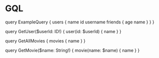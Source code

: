 # GQL

query ExampleQuery {
  users {
    name
    id
    username
    friends {
      age
      name
    }
  }
}


query GetUser($userId: ID!) {
  user(id: $userId) {
    name
  }
}

query GetAllMovies {
  movies {
    name
  }
}


query GetMovie($name: String!) {
  movie(name: $name) {
    name
  }
}